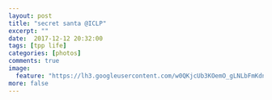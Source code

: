 ```yaml
---
layout: post
title: "secret santa @ICLP"
excerpt: ""
date:  2017-12-12 20:32:00
tags: [tpp life]
categories: [photos]
comments: true
image:
  feature: "https://lh3.googleusercontent.com/w0QKjcUb3KOemO_gLNLbFmKdnVbUy2zdihogO6W-n40gTv-sTliA5Uu-v30kr2KnN8CM3jSstP-gAaZXvnNyWeYIOSa8Yh842BAPKjBCvwZ-jCSGZcTR0cQY2FzDC0BloHLXNacpmDG3N0XdlH_Cm0kNmFb5ljfNjNs0iSbeQ83dZUuLCvywqUBkFJkSa_CqiaSIc9BpTIRKilj89oUDmUSknVRikRqFJAGcu18Gs3qcOPvtusocwcFKO4SVtrNt3xg3OAyDz7ldsyZaFXADVetW_KbyvQ-5lGJCQekSRNJy0B5LArm_SI3YuvhgnQDpApLpn6aCifZ0SguWcv96641sHV4EALhmgXMa4GMdi_0vsSuD_g8OJQboov4m-xU4zrZ6JIVV3rmiceyc4jnCjoZuyNfRHNP_4-ViaH8VQokQt3Mhclo-2hvEz3eY3O3TlzbgpWSzgSVLO95cUPeTIwruFneYGIj82YrtmIDfOLxtvcbqR_tjNHgl6YLkdJ8Td6KgrxfSd_QvRk4YfZTajz6zLHFdHz_hhn43WSW7-YyuEhbMTMyMqD97zLlUargAVId9clCiFqLUPTS2SxFQd1wnnE_zHo2KQp_aCVaSdZAjbvt8vDp6MjkG9CGdCJU2BzxRMC1A8Lfp0tK8lfo_BS0RbmHOlAtxWA=w1410-h942-no"
more: false
---
```



